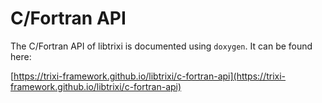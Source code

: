 # C/Fortran API

The C/Fortran API of libtrixi is documented using `doxygen`. It can be found here:

[https://trixi-framework.github.io/libtrixi/c-fortran-api](https://trixi-framework.github.io/libtrixi/c-fortran-api)